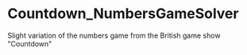 # Countdown_NumbersGameSolver
Slight variation of the numbers game from the British game show "Countdown"
